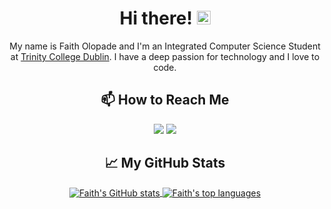 <h1 align="center">Hi there! <img src="https://raw.githubusercontent.com/MartinHeinz/MartinHeinz/master/wave.gif" width="22"/></h1>

<p align="center">My name is Faith Olopade and I'm an Integrated Computer Science Student at <a href="https://www.tcd.ie/">Trinity College Dublin</a>. I have a deep passion for technology and I love to code.</p>

<h2 align="center">📫 How to Reach Me</h2>
<p align="center">
  <a href="mailto:olopadef@tcd.ie"><img src="https://img.shields.io/badge/Email-D14836?style=for-the-badge&logo=gmail&logoColor=white"/></a>
  <a href="https://www.linkedin.com/in/faitholopade"><img src="https://img.shields.io/badge/LinkedIn-0A66C2?style=for-the-badge&logo=linkedin&logoColor=white"/></a>
</p>

<h2 align="center">📈 My GitHub Stats</h2>
<p align="center">
  <a href="https://github.com/faitholopade">
    <img align="center" src="https://github-readme-stats-git-masterrstaa-rickstaa.vercel.app/api?username=faitholopade&show_icons=true&theme=light&line_height=40" alt="Faith's GitHub stats"/>
  </a>
  <a href="https://github.com/faitholopade">
    <img align="center" src="https://github-readme-stats-git-masterrstaa-rickstaa.vercel.app/api/top-langs/?username=faitholopade&theme=light&hide_langs_below=1" alt="Faith's top languages"/>
  </a>
</p>

<!--
**faitholopade/faitholopade** is a ✨ _special_ ✨ repository because its `README.md` (this file) appears on your GitHub profile.

Here are some ideas to get you started:

- 🔭 I’m currently working on My Own Projects
- 🌱 I’m currently learning Java
- 👯 I’m looking to collaborate on ...
- 🤔 I’m looking for help with ...
- 💬 Ask me about ...
- 📫 How to reach me: 
<a href="mailto:olopadef@tcd.ie?"><img src="https://img.shields.io/badge/gmail-%23DD0031.svg?&style=for-the-badge&logo=gmail&logoColor=white"/></a>
- 😄 Pronouns: ...
- ⚡ Fun fact: ...
-->
